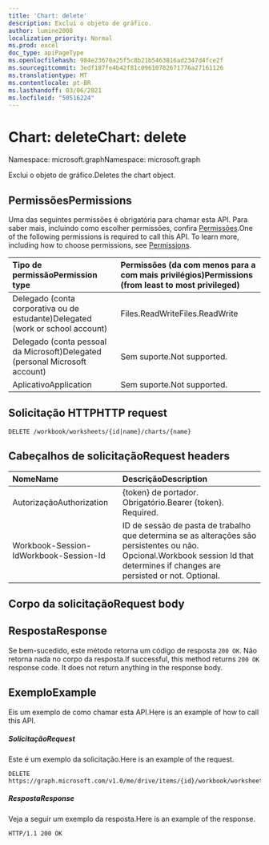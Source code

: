 ```yaml
---
title: 'Chart: delete'
description: Exclui o objeto de gráfico.
author: lumine2008
localization_priority: Normal
ms.prod: excel
doc_type: apiPageType
ms.openlocfilehash: 984e23670a25f5c8b21b5463816ad2347d4fce2f
ms.sourcegitcommit: 3edf187fe4b42f81c09610782671776a27161126
ms.translationtype: MT
ms.contentlocale: pt-BR
ms.lasthandoff: 03/06/2021
ms.locfileid: "50516224"
---
```

# <a name="chart-delete"></a><span data-ttu-id="e8a61-103">Chart: delete</span><span class="sxs-lookup"><span data-stu-id="e8a61-103">Chart: delete</span></span>

<span data-ttu-id="e8a61-104">Namespace: microsoft.graph</span><span class="sxs-lookup"><span data-stu-id="e8a61-104">Namespace: microsoft.graph</span></span>

<span data-ttu-id="e8a61-105">Exclui o objeto de gráfico.</span><span class="sxs-lookup"><span data-stu-id="e8a61-105">Deletes the chart object.</span></span>
## <a name="permissions"></a><span data-ttu-id="e8a61-106">Permissões</span><span class="sxs-lookup"><span data-stu-id="e8a61-106">Permissions</span></span>
<span data-ttu-id="e8a61-p101">Uma das seguintes permissões é obrigatória para chamar esta API. Para saber mais, incluindo como escolher permissões, confira [Permissões](/graph/permissions-reference).</span><span class="sxs-lookup"><span data-stu-id="e8a61-p101">One of the following permissions is required to call this API. To learn more, including how to choose permissions, see [Permissions](/graph/permissions-reference).</span></span>

|<span data-ttu-id="e8a61-109">Tipo de permissão</span><span class="sxs-lookup"><span data-stu-id="e8a61-109">Permission type</span></span>      | <span data-ttu-id="e8a61-110">Permissões (da com menos para a com mais privilégios)</span><span class="sxs-lookup"><span data-stu-id="e8a61-110">Permissions (from least to most privileged)</span></span>              |
|:--------------------|:---------------------------------------------------------|
|<span data-ttu-id="e8a61-111">Delegado (conta corporativa ou de estudante)</span><span class="sxs-lookup"><span data-stu-id="e8a61-111">Delegated (work or school account)</span></span> | <span data-ttu-id="e8a61-112">Files.ReadWrite</span><span class="sxs-lookup"><span data-stu-id="e8a61-112">Files.ReadWrite</span></span>    |
|<span data-ttu-id="e8a61-113">Delegado (conta pessoal da Microsoft)</span><span class="sxs-lookup"><span data-stu-id="e8a61-113">Delegated (personal Microsoft account)</span></span> | <span data-ttu-id="e8a61-114">Sem suporte.</span><span class="sxs-lookup"><span data-stu-id="e8a61-114">Not supported.</span></span>    |
|<span data-ttu-id="e8a61-115">Aplicativo</span><span class="sxs-lookup"><span data-stu-id="e8a61-115">Application</span></span> | <span data-ttu-id="e8a61-116">Sem suporte.</span><span class="sxs-lookup"><span data-stu-id="e8a61-116">Not supported.</span></span> |

## <a name="http-request"></a><span data-ttu-id="e8a61-117">Solicitação HTTP</span><span class="sxs-lookup"><span data-stu-id="e8a61-117">HTTP request</span></span>
<!-- { "blockType": "ignored" } -->
```http
DELETE /workbook/worksheets/{id|name}/charts/{name}

```
## <a name="request-headers"></a><span data-ttu-id="e8a61-118">Cabeçalhos de solicitação</span><span class="sxs-lookup"><span data-stu-id="e8a61-118">Request headers</span></span>
| <span data-ttu-id="e8a61-119">Nome</span><span class="sxs-lookup"><span data-stu-id="e8a61-119">Name</span></span>       | <span data-ttu-id="e8a61-120">Descrição</span><span class="sxs-lookup"><span data-stu-id="e8a61-120">Description</span></span>|
|:---------------|:----------|
| <span data-ttu-id="e8a61-121">Autorização</span><span class="sxs-lookup"><span data-stu-id="e8a61-121">Authorization</span></span>  | <span data-ttu-id="e8a61-p102">{token} de portador. Obrigatório.</span><span class="sxs-lookup"><span data-stu-id="e8a61-p102">Bearer {token}. Required.</span></span> |
| <span data-ttu-id="e8a61-124">Workbook-Session-Id</span><span class="sxs-lookup"><span data-stu-id="e8a61-124">Workbook-Session-Id</span></span>  | <span data-ttu-id="e8a61-p103">ID de sessão de pasta de trabalho que determina se as alterações são persistentes ou não. Opcional.</span><span class="sxs-lookup"><span data-stu-id="e8a61-p103">Workbook session Id that determines if changes are persisted or not. Optional.</span></span>|

## <a name="request-body"></a><span data-ttu-id="e8a61-127">Corpo da solicitação</span><span class="sxs-lookup"><span data-stu-id="e8a61-127">Request body</span></span>

## <a name="response"></a><span data-ttu-id="e8a61-128">Resposta</span><span class="sxs-lookup"><span data-stu-id="e8a61-128">Response</span></span>

<span data-ttu-id="e8a61-p104">Se bem-sucedido, este método retorna um código de resposta `200 OK`. Não retorna nada no corpo da resposta.</span><span class="sxs-lookup"><span data-stu-id="e8a61-p104">If successful, this method returns `200 OK` response code. It does not return anything in the response body.</span></span>

## <a name="example"></a><span data-ttu-id="e8a61-131">Exemplo</span><span class="sxs-lookup"><span data-stu-id="e8a61-131">Example</span></span>
<span data-ttu-id="e8a61-132">Eis um exemplo de como chamar esta API.</span><span class="sxs-lookup"><span data-stu-id="e8a61-132">Here is an example of how to call this API.</span></span>
##### <a name="request"></a><span data-ttu-id="e8a61-133">Solicitação</span><span class="sxs-lookup"><span data-stu-id="e8a61-133">Request</span></span>
<span data-ttu-id="e8a61-134">Este é um exemplo da solicitação.</span><span class="sxs-lookup"><span data-stu-id="e8a61-134">Here is an example of the request.</span></span>
<!-- {
  "blockType": "request",
  "name": "chart_delete"
}-->
```http
DELETE https://graph.microsoft.com/v1.0/me/drive/items/{id}/workbook/worksheets/{id|name}/charts/{name}
```

##### <a name="response"></a><span data-ttu-id="e8a61-135">Resposta</span><span class="sxs-lookup"><span data-stu-id="e8a61-135">Response</span></span>
<span data-ttu-id="e8a61-136">Veja a seguir um exemplo da resposta.</span><span class="sxs-lookup"><span data-stu-id="e8a61-136">Here is an example of the response.</span></span> 
<!-- {
  "blockType": "response"
} -->
```http
HTTP/1.1 200 OK
```

<!-- uuid: 8fcb5dbc-d5aa-4681-8e31-b001d5168d79
2015-10-25 14:57:30 UTC -->
<!-- {
  "type": "#page.annotation",
  "description": "Chart: delete",
  "keywords": "",
  "section": "documentation",
  "tocPath": ""
}-->

